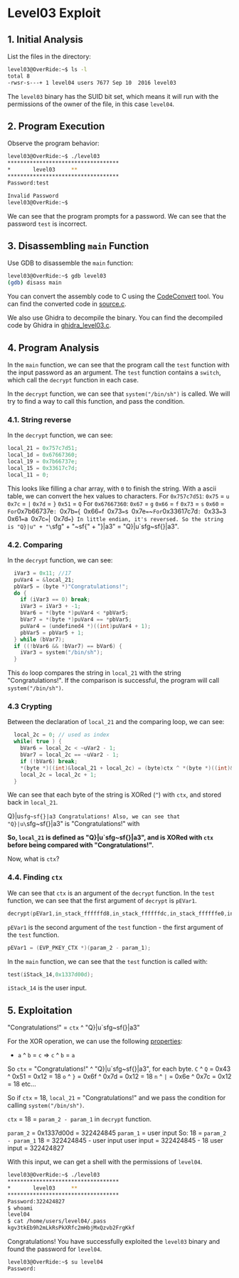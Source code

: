 # Level03 Exploit

## 1. Initial Analysis

List the files in the directory:

```bash
level03@OverRide:~$ ls -l
total 8
-rwsr-s---+ 1 level04 users 7677 Sep 10  2016 level03
```

The `level03` binary has the SUID bit set, which means it will run with the permissions of the owner of the file, in this case `level04`.

## 2. Program Execution

Observe the program behavior:

```bash
level03@OverRide:~$ ./level03 
***********************************
*		level03		**
***********************************
Password:test

Invalid Password
level03@OverRide:~$ 
```

We can see that the program prompts for a password. We can see that the password `test` is incorrect.

## 3. Disassembling `main` Function

Use GDB to disassemble the `main` function:

```bash
level03@OverRide:~$ gdb level03
(gdb) disass main
```

You can convert the assembly code to C using the [CodeConvert](https://www.codeconvert.ai/assembly-to-c++-converter) tool. You can find the converted code in [source.c](source.c).

We also use Ghidra to decompile the binary. You can find the decompiled code by Ghidra in [ghidra_level03.c](Ressources/ghidra_level03.c).

## 4. Program Analysis

In the `main` function, we can see that the program call the `test` function with the input password as an argument. The `test` function contains a `switch`, which call the `decrypt` function in each case.

In the `decrypt` function, we can see that `system("/bin/sh")` is called. We will try to find a way to call this function, and pass the condition.

### 4.1. String reverse

In the `decrypt` function, we can see:
```c
local_21 = 0x757c7d51;
local_1d = 0x67667360;
local_19 = 0x7b66737e;
local_15 = 0x33617c7d;
local_11 = 0;
```
This looks like filling a char array, with `0` to finish the string.
With a ascii table, we can convert the hex values to characters.
For `0x757c7d51`:
`0x75` = `u`
`0x7c` = `|`
`0x7d` = `}`
`0x51` = `Q`
For `0x67667360`:
`0x67` = `g`
`0x66` = `f`
`0x73` = `s`
`0x60` = `
For `0x7b66737e`:
`0x7b` = `{`
`0x66` = `f`
`0x73` = `s`
`0x7e` = `~`
For `0x33617c7d`:
`0x33` = `3`
`0x61` = `a`
`0x7c` = `|`
`0x7d` = `}`
In little endian, it's reversed.
So the string is "Q}|u" + "\`sfg" + "~sf{" + "}|a3" = "Q}|u\`sfg~sf{}|a3".

### 4.2. Comparing

In the `decrypt` function, we can see:

```c
  iVar3 = 0x11; //17
  puVar4 = &local_21;
  pbVar5 = (byte *)"Congratulations!";
  do {
    if (iVar3 == 0) break;
    iVar3 = iVar3 + -1;
    bVar6 = *(byte *)puVar4 < *pbVar5;
    bVar7 = *(byte *)puVar4 == *pbVar5;
    puVar4 = (undefined4 *)((int)puVar4 + 1);
    pbVar5 = pbVar5 + 1;
  } while (bVar7);
  if ((!bVar6 && !bVar7) == bVar6) {
    iVar3 = system("/bin/sh");
  }
```

This `do` loop compares the string in `local_21` with the string "Congratulations!".
If the comparison is successful, the program will call `system("/bin/sh")`.

### 4.3 Crypting

Between the declaration of `local_21` and the comparing loop, we can see:
```c
  local_2c = 0; // used as index
  while( true ) {
    bVar6 = local_2c < ~uVar2 - 1;
    bVar7 = local_2c == ~uVar2 - 1;
    if (!bVar6) break;
    *(byte *)((int)&local_21 + local_2c) = (byte)ctx ^ *(byte *)((int)&local_21 + local_2c);
    local_2c = local_2c + 1;
  }
```
We can see that each byte of the string is XORed (`^`) with `ctx`, and stored back in `local_21`.

Q}|u`sfg~sf{}|a3
Congratulations!
Also, we can see that "Q}|u\`sfg~sf{}|a3" is "Congratulations!" with 

**So, `local_21` is defined as "Q}|u\`sfg~sf{}|a3", and is XORed with `ctx` before being compared with "Congratulations!".**

Now, what is `ctx`?

### 4.4. Finding `ctx`

We can see that `ctx` is an argument of the `decrypt` function. In the `test` function, we can see that the first argument of `decrypt` is `pEVar1`.
```c
decrypt(pEVar1,in_stack_ffffffd8,in_stack_ffffffdc,in_stack_ffffffe0,in_stack_ffffffe4);
```
`pEVar1` is the second argument of the `test` function - the first argument of the `test` function.
```c
pEVar1 = (EVP_PKEY_CTX *)(param_2 - param_1);
```
In the `main` function, we can see that the `test` function is called with:
```c
test(iStack_14,0x1337d00d);
```
`iStack_14` is the user input.

## 5. Exploitation

"Congratulations!" = `ctx` ^ "Q}|u\`sfg~sf{}|a3"

For the XOR operation, we can use the following [properties](https://fr.wikipedia.org/wiki/Fonction_OU_exclusif):
- `a` ^ `b` = `c` => `c` ^ `b` = `a`

So `ctx` = "Congratulations!" ^ "Q}|u\`sfg~sf{}|a3", for each byte.
`C` ^ `Q` = 0x43 ^ 0x51 = 0x12 = 18
`o` ^ `}` = 0x6f ^ 0x7d = 0x12 = 18
`n` ^ `|` = 0x6e ^ 0x7c = 0x12 = 18
etc...

So if `ctx` = 18, `local_21` = "Congratulations!" and we pass the condition for calling `system("/bin/sh")`.

`ctx` = 18 = `param_2 - param_1` in `decrypt` function.

`param_2` = 0x1337d00d = 322424845
`param_1` = user input
So:
18 = `param_2 - param_1`
18 = 322424845 - user input
user input = 322424845 - 18
user input = 322424827

With this input, we can get a shell with the permissions of `level04`.

```bash
level03@OverRide:~$ ./level03 
***********************************
*		level03		**
***********************************
Password:322424827
$ whoami
level04
$ cat /home/users/level04/.pass
kgv3tkEb9h2mLkRsPkXRfc2mHbjMxQzvb2FrgKkf
```

Congratulations! You have successfully exploited the `level03` binary and found the password for `level04`.

```bash
level03@OverRide:~$ su level04
Password: 
```

